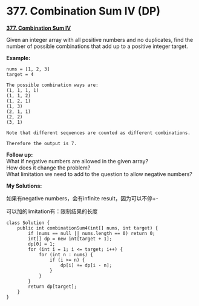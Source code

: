 # 377. Combination Sum IV \(DP\)

[**377. Combination Sum IV**](https://leetcode.com/problems/combination-sum-iv/description/)

Given an integer array with all positive numbers and no duplicates, find the number of possible combinations that add up to a positive integer target.

**Example:**

```text
nums = [1, 2, 3]
target = 4

The possible combination ways are:
(1, 1, 1, 1)
(1, 1, 2)
(1, 2, 1)
(1, 3)
(2, 1, 1)
(2, 2)
(3, 1)

Note that different sequences are counted as different combinations.

Therefore the output is 7.
```

**Follow up:**  
What if negative numbers are allowed in the given array?  
How does it change the problem?  
What limitation we need to add to the question to allow negative numbers?

**My Solutions:**

如果有negative numbers，会有infinite result，因为可以不停+-

可以加的limitation有：限制结果的长度

```text
class Solution {
    public int combinationSum4(int[] nums, int target) {
        if (nums == null || nums.length == 0) return 0;
        int[] dp = new int[target + 1];
        dp[0] = 1;
        for (int i = 1; i <= target; i++) {
            for (int n : nums) {
                if (i >= n) {
                    dp[i] += dp[i - n];
                }
            }
        }
        return dp[target];
    }
}
```

